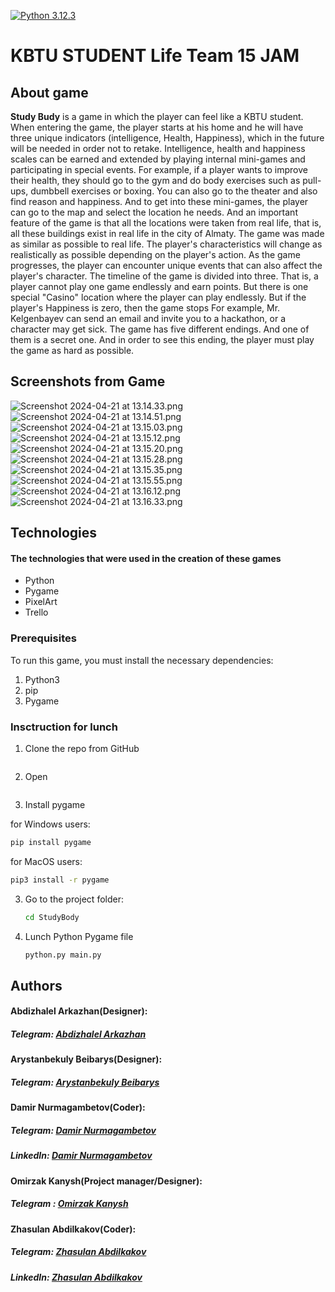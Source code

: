 [![Python 3.12.3](https://img.shields.io/badge/python-3.12.3-blue.svg)](https://www.python.org/downloads/release/python-3123/)


# KBTU STUDENT Life Team 15 JAM


## About game
**Study Budy** is a game in which the player can feel like a KBTU student. When entering the game, the player starts at his home and he will have three unique indicators (intelligence, Health, Happiness), which in the future will be needed in order not to retake. Intelligence, health and happiness scales can be earned and extended by playing internal mini-games and participating in special events. For example, if a player wants to improve their health, they should go to the gym and do body exercises such as pull-ups, dumbbell exercises or boxing. You can also go to the theater and also find reason and happiness. And to get into these mini-games, the player can go to the map and select the location he needs. And an important feature of the game is that all the locations were taken from real life, that is, all these buildings exist in real life in the city of Almaty. The game was made as similar as possible to real life. The player's characteristics will change as realistically as possible depending on the player's action. As the game progresses, the player can encounter unique events that can also affect the player's character. The timeline of the game is divided into three. That is, a player cannot play one game endlessly and earn points. But there is one special "Casino" location where the player can play endlessly. But if the player's Happiness is zero, then the game stops
For example, Mr. Kelgenbayev can send an email and invite you to a hackathon, or a character may get sick. The game has five different endings. And one of them is a secret one. And in order to see this ending, the player must play the game as hard as possible.
## Screenshots from Game
![Screenshot 2024-04-21 at 13.14.33.png](Screenshot%202024-04-21%20at%2013.14.33.png)
![Screenshot 2024-04-21 at 13.14.51.png](Screenshot%202024-04-21%20at%2013.14.51.png)
![Screenshot 2024-04-21 at 13.15.03.png](Screenshot%202024-04-21%20at%2013.15.03.png)
![Screenshot 2024-04-21 at 13.15.12.png](Screenshot%202024-04-21%20at%2013.15.12.png)
![Screenshot 2024-04-21 at 13.15.20.png](Screenshot%202024-04-21%20at%2013.15.20.png)
![Screenshot 2024-04-21 at 13.15.28.png](Screenshot%202024-04-21%20at%2013.15.28.png)
![Screenshot 2024-04-21 at 13.15.35.png](Screenshot%202024-04-21%20at%2013.15.35.png)
![Screenshot 2024-04-21 at 13.15.55.png](Screenshot%202024-04-21%20at%2013.15.55.png)
![Screenshot 2024-04-21 at 13.16.12.png](Screenshot%202024-04-21%20at%2013.16.12.png)
![Screenshot 2024-04-21 at 13.16.33.png](Screenshot%202024-04-21%20at%2013.16.33.png)

## Technologies
#### The technologies that were used in the creation of these games
* Python
* Pygame
* PixelArt
* Trello


### Prerequisites

To run this game, you must install the necessary dependencies:

1. Python3
2. pip
3. Pygame


### Insctruction for lunch


1. Clone the repo from GitHub
```sh

```
2. Open
```sh 

```

3. Install pygame

for Windows users:
```sh
pip install pygame
```

for MacOS users:
```sh
pip3 install -r pygame
```
3. Go to the project folder:
   ```sh
   cd StudyBody
   ```
4. Lunch Python Pygame file
   ```sh
   python.py main.py
   ```

## Authors

#### Abdizhalel Arkazhan(Designer): 
##### Telegram: [Abdizhalel Arkazhan](t.me/Arkazhan55)

#### Arystanbekuly Beibarys(Designer):
##### Telegram: [Arystanbekuly Beibarys](t.me/giguratt)

#### Damir Nurmagambetov(Coder):
##### Telegram: [Damir Nurmagambetov](t.me/Dam1r_ddd)
##### LinkedIn: [Damir Nurmagambetov](https://www.linkedin.com/in/damir-nurmagambetov-b59b2b2a3/)

#### Omirzak Kanysh(Project manager/Designer):
##### Telegram : [Omirzak Kanysh](t.me/hush_0k)

#### Zhasulan Abdilkakov(Coder):
##### Telegram: [Zhasulan Abdilkakov](t.me/zhasulanabdilkakov)
##### LinkedIn: [Zhasulan Abdilkakov](https://www.linkedin.com/in/abdilkakov/)


